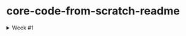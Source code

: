 # core-code-from-scratch-readme

<details><summary> Week #1 </summary>
<p>

<details><summary> Tuesday April 5th </summary>
<p>
            
### Compiled vs Interpreted programming languages

#### Compiled Languages

These are instructions that our processor can handle and understand, and have to be manually compiled. These are faster and efficent to handle and provide better control over hardware. 

> There are 3 elements used on compiled codes: source code, compiler & machine code (executable).
            
| Pros ✅ | Cons ❌ |
| ---- | ---- |
| Ready to run | Not cross-platform |
| Open faster | Not flexible |
| Source Code stays private/secured | Too much steps |

#### Interpreted Languages

These are processed on a line-by-line format, this makes them slower than compiled languages but they're some simpler to code. Also this types of languages can be changed on-the-go and display real-time changes as well.

> This code is not compiled, that means that everybody will need a interpreter to execute the code.

| Pros ✅ | Cons ❌ |
| ---- | ---- |
| Cross-platform | Interpreter required |
| Simpler to test | Ofter Slower |
| Easier to debug | Source Code is public |

<hr>

> *JavaScript is considered a hybrid, due to it has characteristics of both compiled and interpreted languages.*

<hr>

### Pseudocode for currency converter
            
> *Pseudocode* is defined as simple or plain description of the steps contained in an algorithm.

```
### num1 = USD amount to covert
### num2 = updated BTC value
### Total = USD amount coverted to BTC

START
PRINT Hello, please enter the amount to USD to covert!
num1 <-- GET
PRINT Thank you, please wait a moment.
num2 <-- GET(https://valuta.exchange/es/usd-to-btc)
Total <-- num1 / num2
PRINT Your total in BTC is
PRINT Total
END
```

### Low-Level vs High-Level Programming Languages

> The level of a coding languages represents the amount of abstraction between *Programming Languages* and *Machine Languages.*

| Low-Level 📉 | High-Level 📈 |
| ---- | ---- |
| Little or no distortion of programming concepts | Rely on functions, objects or other abstractions |
| Close to hardware | Simpler to use |
| No complier or interpreter needed | Independent of architecture |
| Very efficient | Not as efficent due to line-by-line operation |
| Great for OS or firmware applications | Easier to develop |
| Difficult to use & takes longer to develop | Mainly used on Web applications |
            
</p>
</details>     
            
<details><summary> Wednesday April 6th </summary>
<p>   

Insert Here
            
</p>
</details>            

</p>
</details>
